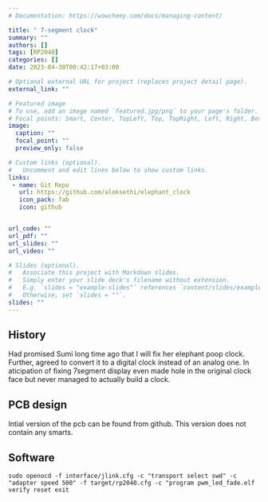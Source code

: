 ```yaml
---
# Documentation: https://wowchemy.com/docs/managing-content/

title: " 7-segment clock"
summary: ""
authors: []
tags: [RP2040]
categories: []
date: 2023-04-30T00:42:17+03:00

# Optional external URL for project (replaces project detail page).
external_link: ""

# Featured image
# To use, add an image named `featured.jpg/png` to your page's folder.
# Focal points: Smart, Center, TopLeft, Top, TopRight, Left, Right, BottomLeft, Bottom, BottomRight.
image:
  caption: ""
  focal_point: ""
  preview_only: false

# Custom links (optional).
#   Uncomment and edit lines below to show custom links.
links:
 - name: Git Repo	
   url: https://github.com/aloksethi/elephant_clock
   icon_pack: fab
   icon: github


url_code: ""
url_pdf: ""
url_slides: ""
url_video: ""

# Slides (optional).
#   Associate this project with Markdown slides.
#   Simply enter your slide deck's filename without extension.
#   E.g. `slides = "example-slides"` references `content/slides/example-slides.md`.
#   Otherwise, set `slides = ""`.
slides: ""
---
```

## History
Had promised Sumi long time ago that I will fix her elephant poop clock. Further, agreed to convert it to a digital clock instead of an analog one. In aticipation of fixing 7segment display even made hole in the original clock face but never managed to actually build a clock.

## PCB design
Intial version of the pcb can be found from github. This version does not contain any smarts.

## Software
```
sudo openocd -f interface/jlink.cfg -c "transport select swd" -c "adapter speed 500" -f target/rp2040.cfg -c "program pwm_led_fade.elf verify reset exit
```
